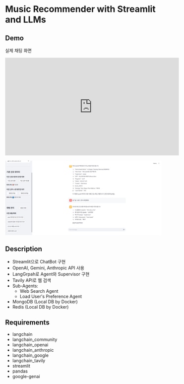# Music Recommender with Streamlit and LLMs  

## Demo

실제 채팅 화면  

<iframe width="560" height="315" src="https://tv.kakao.com/v/456118644" frameborder="0" allow="accelerometer; autoplay; clipboard-write; encrypted-media; gyroscope; picture-in-picture" allowfullscreen></iframe>


![채팅 화면](https://github.com/kthnineone/streamlit-llm-music-recommend/blob/main/demo/llm_based_music_recommender_main_3.PNG "Main Chat 3")

## Description  

+ Streamlit으로 ChatBot 구현  
+ OpenAI, Gemini, Anthropic API 사용  
+ LangGrpah로 Agent와 Supervisor 구현  
+ Tavily API로 웹 검색   
+ Sub-Agents:  
  +  Web Search Agent  
  +  Load User's Preference Agent  
+ MongoDB (Local DB by Docker)  
+ Redis (Local DB by Docker)  

## Requirements  

+ langchain
+ langchain_community
+ langchain_openai
+ langchain_anthropic
+ langchain_google
+ langchain_tavily
+ streamlit
+ pandas
+ google-genai  
